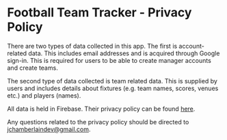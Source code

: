 Football Team Tracker - Privacy Policy
===================================

There are two types of data collected in this app. The first is account-related data. This includes email addresses and is acquired through Google sign-in. This is required for users to be able to create manager accounts and create teams.

The second type of data collected is team related data. This is supplied by users and includes details about fixtures (e.g. team names, scores, venues etc.) and players (names).

All data is held in Firebase. Their privacy policy can be found [here](https://firebase.google.com/support/privacy).

Any questions related to the privacy policy should be directed to jchamberlaindev@gmail.com.

